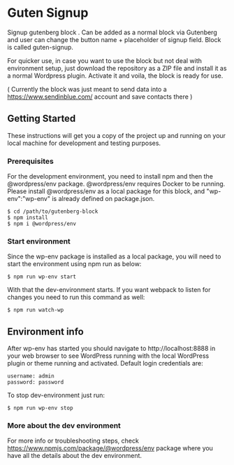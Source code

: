 # Guten Signup

Signup gutenberg block . Can be added as a normal block via Gutenberg and user can change the button name + placeholder of signup field. Block is called guten-signup.

For quicker use, in case you want to use the block but not deal with environment setup, just download the repository as a ZIP file and install it as a normal Wordpress plugin. Activate it and voila, the block is ready for use. 

( Currently the block was just meant to send data into a https://www.sendinblue.com/ account and save contacts there ) 

## Getting Started

These instructions will get you a copy of the project up and running on your local machine for development and testing purposes.

### Prerequisites

For the development environment, you need to install npm and then the @wordpress/env package. @wordpress/env requires Docker to be running. Please install @wordpress/env as a local package for this block, and "wp-env":"wp-env" is already defined on package.json. 

```
$ cd /path/to/gutenberg-block
$ npm install 
$ npm i @wordpress/env
```

### Start environment

Since the wp-env package is installed as a local package, you will need to start the environment using npm run as below: 

```
$ npm run wp-env start
```

With that the dev-environment starts. If you want webpack to listen for changes you need to run this command as well:

```
$ npm run watch-wp
```

## Environment info

After wp-env has started you should navigate to http://localhost:8888 in your web browser to see WordPress running with the local WordPress plugin or theme running and activated. Default login credentials are:

```
username: admin 
password: password
```


To stop dev-environment just run:

```
$ npm run wp-env stop
```

### More about the dev environment

For more info or troubleshooting steps, check https://www.npmjs.com/package/@wordpress/env package where you have all the details about the dev environment. 
